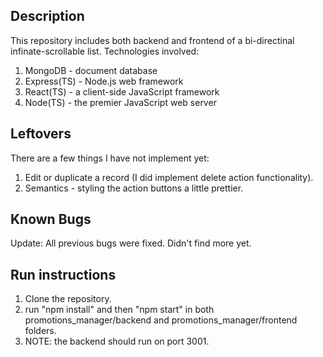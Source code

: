 ## Description
This repository includes both backend and frontend of a bi-directinal infinate-scrollable list.
Technologies involved:
1. MongoDB - document database
2. Express(TS) - Node.js web framework
3. React(TS) - a client-side JavaScript framework
4. Node(TS) - the premier JavaScript web server

## Leftovers
There are a few things I have not implement yet:
1. Edit or duplicate a record (I did implement delete action functionality).
2. Semantics - styling the action buttons a little prettier.

## Known Bugs
Update: All previous bugs were fixed. 
Didn't find more yet.

## Run instructions
1. Clone the repository.
2. run "npm install" and then "npm start" in both promotions_manager/backend and promotions_manager/frontend folders.
3. NOTE: the backend should run on port 3001.
